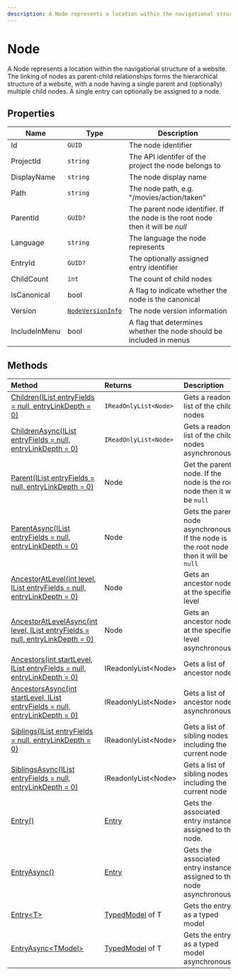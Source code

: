 ```yaml
---
description: A Node represents a location within the navigational structure of a website. The linking of nodes as parent-child relationships forms the hierarchical structure of a website, with a node having a single parent and (optionally) multiple child nodes. A single entry can optionally be assigned to a node.
---
```


# Node

A Node represents a location within the navigational structure of a website. The linking of nodes as parent-child relationships forms the hierarchical structure of a website, with a node having a single parent and (optionally) multiple child nodes. A single entry can optionally be assigned to a node.

## Properties

| Name          | Type              | Description                                                                     |
|---------------|-------------------|---------------------------------------------------------------------------------|
| Id            | `GUID`            | The node identifier                                                             |
| ProjectId     | `string`          | The API identifer of the project the node belongs to                            |
| DisplayName   | `string`          | The node display name                                                           |
| Path          | `string`          | The node path, e.g. "/movies/action/taken"                                      |
| ParentId      | `GUID?`           | The parent node identifier. If the node is the root node then it will be _null_ |
| Language      | `string`          | The language the node represents                                                |
| EntryId       | `GUID?`           | The optionally assigned entry identifier                                        |
| ChildCount    | `int`             | The count of child nodes                                                        |
| IsCanonical   | bool              | A flag to indicate whether the node is the canonical                            |
| Version       | [`NodeVersionInfo`](/model/nodeversioninfo.md) | The node version information                                                    |
| IncludeInMenu | bool              | A flag that determines whether the node should be included in menus             |

## Methods

| Method | Returns | Description |
| :----- | :------ | :-----------|
| [Children(IList<string> entryFields = null, entryLinkDepth = 0)](/model/node-methods.md#children) | `IReadOnlyList<Node>`| Gets a readonly list of the child nodes |
| [ChildrenAsync(IList<string> entryFields = null, entryLinkDepth = 0)](/model/node-methods.md#childrenasync) | `IReadOnlyList<Node>`| Gets a readonly list of the child nodes asynchronously |
| [Parent(IList<string> entryFields = null, entryLinkDepth = 0)](/model/node-methods.md#parent) | Node | Get the parent node. If the node is the root node then it will be `null` |
| [ParentAsync(IList<string> entryFields = null, entryLinkDepth = 0)](/model/node-methods.md#parentasync) | Node | Gets the parent node asynchronously. If the node is the root node then it will be `null` |
| [AncestorAtLevel(int level, IList<string> entryFields = null, entryLinkDepth = 0)](/model/node-methods.md#ancestoratlevel) | Node | Gets an ancestor node at the specified level
| [AncestorAtLevelAsync(int level, IList<string> entryFields = null, entryLinkDepth = 0)](/model/node-methods.md#ancestoratlevelasync) | Node | Gets an ancestor node at the specified level asynchronously |
| [Ancestors(int startLevel, IList<string> entryFields = null, entryLinkDepth = 0)](/model/node-methods.md#ancestors) | IReadonlyList&lt;Node&gt; | Gets a list of ancestor nodes |
| [AncestorsAsync(int startLevel, IList<string> entryFields = null, entryLinkDepth = 0)](/model/node-methods.md#ancestorsasync) | IReadonlyList&lt;Node&gt; | Gets a list of ancestor nodes asynchronously |
| [Siblings(IList<string> entryFields = null, entryLinkDepth = 0)](/model/node-methods.md#siblings) | IReadonlyList&lt;Node&gt; | Gets a list of sibling nodes including the current node |
| [SiblingsAsync(IList<string> entryFields = null, entryLinkDepth = 0)](/model/node-methods.md#siblingsasync) | IReadonlyList&lt;Node&gt; | Gets a list of sibling nodes including the current node |
| [Entry()](/model/node-methods.md#entry) | [Entry](/model/entry.md) | Gets the associated entry instance assigned to the node. |
| [EntryAsync()](/model/node-methods.md#entryasync) | [Entry](/model/entry.md) | Gets the associated entry instance assigned to the node asynchronously.  |
| [Entry&lt;T&gt;](/model/node-methods.md#entryt)  | [TypedModel](/key-concepts/typed-models.ms) of T | Gets the entry as a typed model |
| [EntryAsync&lt;TModel&gt;](/model/node-methods.md#entryasynct)  | [TypedModel](/key-concepts/typed-models.ms) of T | Gets the entry as a typed model asynchronously |
